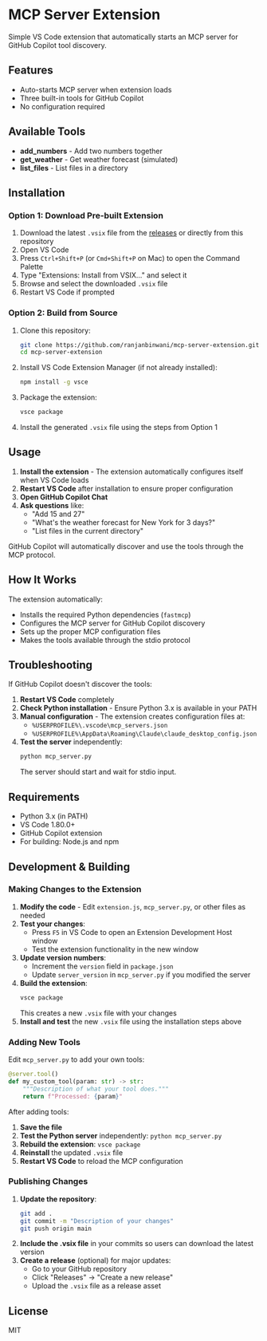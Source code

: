# MCP Server Extension

Simple VS Code extension that automatically starts an MCP server for GitHub Copilot tool discovery.

## Features

- Auto-starts MCP server when extension loads
- Three built-in tools for GitHub Copilot
- No configuration required

## Available Tools

- **add_numbers** - Add two numbers together
- **get_weather** - Get weather forecast (simulated)  
- **list_files** - List files in a directory

## Installation

### Option 1: Download Pre-built Extension
1. Download the latest `.vsix` file from the [releases](https://github.com/ranjanbinwani/mcp-server-extension/releases) or directly from this repository
2. Open VS Code
3. Press `Ctrl+Shift+P` (or `Cmd+Shift+P` on Mac) to open the Command Palette
4. Type "Extensions: Install from VSIX..." and select it
5. Browse and select the downloaded `.vsix` file
6. Restart VS Code if prompted

### Option 2: Build from Source
1. Clone this repository:
   ```bash
   git clone https://github.com/ranjanbinwani/mcp-server-extension.git
   cd mcp-server-extension
   ```
2. Install VS Code Extension Manager (if not already installed):
   ```bash
   npm install -g vsce
   ```
3. Package the extension:
   ```bash
   vsce package
   ```
4. Install the generated `.vsix` file using the steps from Option 1

## Usage

1. **Install the extension** - The extension automatically configures itself when VS Code loads
2. **Restart VS Code** after installation to ensure proper configuration
3. **Open GitHub Copilot Chat**
4. **Ask questions** like:
   - "Add 15 and 27"
   - "What's the weather forecast for New York for 3 days?" 
   - "List files in the current directory"

GitHub Copilot will automatically discover and use the tools through the MCP protocol.

## How It Works

The extension automatically:
- Installs the required Python dependencies (`fastmcp`)
- Configures the MCP server for GitHub Copilot discovery
- Sets up the proper MCP configuration files
- Makes the tools available through the stdio protocol

## Troubleshooting

If GitHub Copilot doesn't discover the tools:

1. **Restart VS Code** completely
2. **Check Python installation** - Ensure Python 3.x is available in your PATH
3. **Manual configuration** - The extension creates configuration files at:
   - `%USERPROFILE%\.vscode\mcp_servers.json`
   - `%USERPROFILE%\AppData\Roaming\Claude\claude_desktop_config.json`
4. **Test the server** independently:
   ```bash
   python mcp_server.py
   ```
   The server should start and wait for stdio input.

## Requirements

- Python 3.x (in PATH)
- VS Code 1.80.0+
- GitHub Copilot extension
- For building: Node.js and npm

## Development & Building

### Making Changes to the Extension

1. **Modify the code** - Edit `extension.js`, `mcp_server.py`, or other files as needed
2. **Test your changes**:
   - Press `F5` in VS Code to open an Extension Development Host window
   - Test the extension functionality in the new window
3. **Update version numbers**:
   - Increment the `version` field in `package.json`
   - Update `server_version` in `mcp_server.py` if you modified the server
4. **Build the extension**:
   ```bash
   vsce package
   ```
   This creates a new `.vsix` file with your changes
5. **Install and test** the new `.vsix` file using the installation steps above

### Adding New Tools

Edit `mcp_server.py` to add your own tools:

```python
@server.tool()
def my_custom_tool(param: str) -> str:
    """Description of what your tool does."""
    return f"Processed: {param}"
```

After adding tools:
1. **Save the file**
2. **Test the Python server** independently: `python mcp_server.py`
3. **Rebuild the extension**: `vsce package`
4. **Reinstall** the updated `.vsix` file
5. **Restart VS Code** to reload the MCP configuration

### Publishing Changes

1. **Update the repository**:
   ```bash
   git add .
   git commit -m "Description of your changes"
   git push origin main
   ```
2. **Include the .vsix file** in your commits so users can download the latest version
3. **Create a release** (optional) for major updates:
   - Go to your GitHub repository
   - Click "Releases" → "Create a new release"
   - Upload the `.vsix` file as a release asset

## License

MIT
